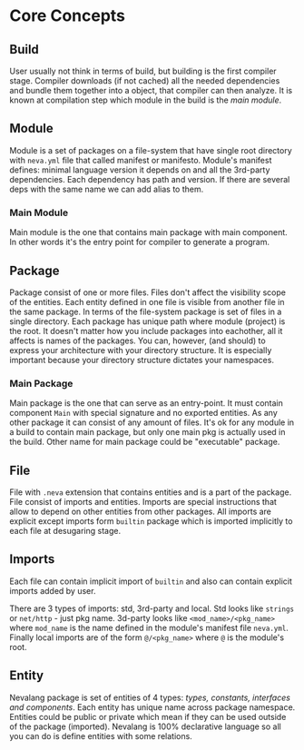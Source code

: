 # Core Concepts

## Build

User usually not think in terms of build, but building is the first compiler stage. Compiler downloads (if not cached) all the needed dependencies and bundle them together into a object, that compiler can then analyze. It is known at compilation step which module in the build is the _main module_.

## Module

Module is a set of packages on a file-system that have single root directory with `neva.yml` file that called manifest or manifesto. Module's manifest defines: minimal language version it depends on and all the 3rd-party dependencies. Each dependency has path and version. If there are several deps with the same name we can add alias to them.

### Main Module

Main module is the one that contains main package with main component. In other words it's the entry point for compiler to generate a program.

## Package

Package consist of one or more files. Files don't affect the visibility scope of the entities. Each entity defined in one file is visible from another file in the same package. In terms of the file-system package is set of files in a single directory. Each package has unique path where module (project) is the root. It doesn't matter how you include packages into eachother, all it affects is names of the packages. You can, however, (and should) to express your architecture with your directory structure. It is especially important because your directory structure dictates your namespaces.

### Main Package

Main package is the one that can serve as an entry-point. It must contain component `Main` with special signature and no exported entities. As any other package it can consist of any amount of files. It's ok for any module in a build to contain main package, but only one main pkg is actually used in the build. Other name for main package could be "executable" package.

## File

File with `.neva` extension that contains entities and is a part of the package. File consist of imports and entities. Imports are special instructions that allow to depend on other entities from other packages. All imports are explicit except imports form `builtin` package which is imported implicitly to each file at desugaring stage.

## Imports

Each file can contain implicit import of `builtin` and also can contain explicit imports added by user.

There are 3 types of imports: std, 3rd-party and local. Std looks like `strings` or `net/http` - just pkg name. 3d-party looks like `<mod_name>/<pkg_name>` where `mod_name` is the name defined in the module's manifest file `neva.yml`. Finally local imports are of the form `@/<pkg_name>` where `@` is the module's root.

## Entity

Nevalang package is set of entities of 4 types: _types, constants, interfaces and components_. Each entity has unique name across package namespace. Entities could be public or private which mean if they can be used outside of the package (imported). Nevalang is 100% declarative language so all you can do is define entities with some relations.
